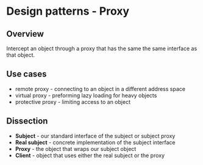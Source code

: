 # Design patterns - Proxy

## Overview

Intercept an object through a proxy that has the same the same interface
as that object.

## Use cases

- remote proxy - connecting to an object in a different address space
- virtual proxy - preforming lazy loading for heavy objects
- protective proxy - limiting access to an object

## Dissection

- **Subject** - our standard interface of the subject or subject proxy
- **Real subject** - concrete implementation of the subject interface
- **Proxy** - the object that wraps our subject object
- **Client** - object that uses either the real subject or the proxy
